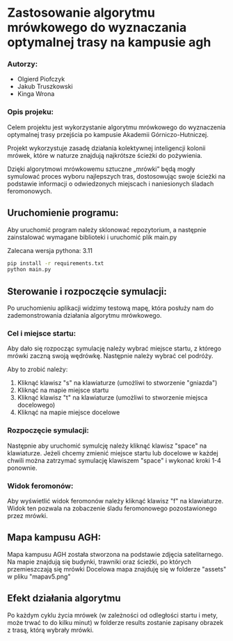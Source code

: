 # Zastosowanie algorytmu mrówkowego do wyznaczania optymalnej trasy na kampusie agh

### Autorzy:
- Olgierd Piofczyk
- Jakub Truszkowski
- Kinga Wrona

### Opis projeku:
Celem projektu jest wykorzystanie algorytmu mrówkowego do wyznaczenia optymalnej trasy przejścia po kampusie Akademii Górniczo-Hutniczej. 

Projekt wykorzystuje zasadę działania kolektywnej inteligencji kolonii mrówek, które w naturze znajdują najkrótsze ścieżki do pożywienia. 

Dzięki algorytmowi mrówkowemu sztuczne „mrówki” będą mogły symulować proces wyboru najlepszych tras, dostosowując swoje ścieżki na podstawie informacji o odwiedzonych miejscach i naniesionych śladach feromonowych.

## Uruchomienie programu:
Aby uruchomić program należy sklonować repozytorium, a następnie zainstalować wymagane biblioteki i uruchomić plik main.py

Zalecana wersja pythona: 3.11
```bash
pip install -r requirements.txt  
python main.py
```

## Sterowanie i rozpoczęcie symulacji:
Po uruchomieniu aplikacji widzimy testową mapę, która posłuży nam do zademonstrowania działania algorytmu mrówkowego.

### Cel i miejsce startu:
Aby dało się rozpocząc symulację należy wybrać miejsce startu, z którego mrówki zaczną swoją wędrówkę. Następnie należy wybrać cel podróży.

Aby to zrobić należy:
1. Kliknąć klawisz "s" na klawiaturze (umożliwi to stworzenie "gniazda")
2. Kliknąć na mapie miejsce startu
3. Kliknąć klawisz "t" na klawiaturze (umożliwi to stworzenie miejsca docelowego)
4. Kliknąć na mapie miejsce docelowe

### Rozpoczęcie symulacji:
Następnie aby uruchomić symulcję należy kliknąć klawisz "space" na klawiaturze. Jeżeli chcemy zmienić miejsce startu lub docelowe w każdej chwili można zatrzymać symulację klawiszem "space" i wykonać kroki 1-4 ponownie.

### Widok feromonów:
Aby wyświetlić widok feromonów należy kliknąć klawisz "f" na klawiaturze. Widok ten pozwala na zobaczenie śladu feromonowego pozostawionego przez mrówki.

## Mapa kampusu AGH:
Mapa kampusu AGH została stworzona na podstawie zdjęcia satelitarnego. Na mapie znajdują się budynki, trawniki oraz ścieżki, po których przemieszczają się mrówki
Docelowa mapa znajduję się w folderze "assets" w pliku "mapav5.png"

## Efekt działania algorytmu
Po każdym cyklu życia mrówek (w zależności od odległości startu i mety, może trwać to do kilku minut) w folderze results zostanie zapisany obrazek z trasą, którą wybrały mrówki.